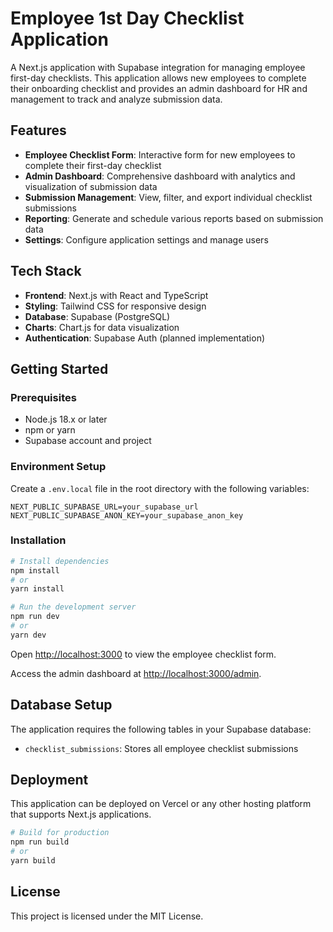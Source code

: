 # Employee 1st Day Checklist Application

A Next.js application with Supabase integration for managing employee first-day checklists. This application allows new employees to complete their onboarding checklist and provides an admin dashboard for HR and management to track and analyze submission data.

## Features

- **Employee Checklist Form**: Interactive form for new employees to complete their first-day checklist
- **Admin Dashboard**: Comprehensive dashboard with analytics and visualization of submission data
- **Submission Management**: View, filter, and export individual checklist submissions
- **Reporting**: Generate and schedule various reports based on submission data
- **Settings**: Configure application settings and manage users

## Tech Stack

- **Frontend**: Next.js with React and TypeScript
- **Styling**: Tailwind CSS for responsive design
- **Database**: Supabase (PostgreSQL)
- **Charts**: Chart.js for data visualization
- **Authentication**: Supabase Auth (planned implementation)

## Getting Started

### Prerequisites

- Node.js 18.x or later
- npm or yarn
- Supabase account and project

### Environment Setup

Create a `.env.local` file in the root directory with the following variables:

```
NEXT_PUBLIC_SUPABASE_URL=your_supabase_url
NEXT_PUBLIC_SUPABASE_ANON_KEY=your_supabase_anon_key
```

### Installation

```bash
# Install dependencies
npm install
# or
yarn install

# Run the development server
npm run dev
# or
yarn dev
```

Open [http://localhost:3000](http://localhost:3000) to view the employee checklist form.

Access the admin dashboard at [http://localhost:3000/admin](http://localhost:3000/admin).

## Database Setup

The application requires the following tables in your Supabase database:

- `checklist_submissions`: Stores all employee checklist submissions

## Deployment

This application can be deployed on Vercel or any other hosting platform that supports Next.js applications.

```bash
# Build for production
npm run build
# or
yarn build
```

## License

This project is licensed under the MIT License.
